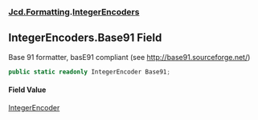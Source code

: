 ### [Jcd.Formatting](Jcd.Formatting.md 'Jcd.Formatting').[IntegerEncoders](Jcd.Formatting.IntegerEncoders.md 'Jcd.Formatting.IntegerEncoders')

## IntegerEncoders.Base91 Field

Base 91 formatter, basE91 compliant (see http://base91.sourceforge.net/)

```csharp
public static readonly IntegerEncoder Base91;
```

#### Field Value
[IntegerEncoder](Jcd.Formatting.IntegerEncoder.md 'Jcd.Formatting.IntegerEncoder')